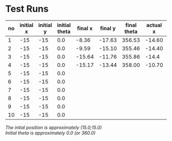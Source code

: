 # Test Runs

| no | initial x | initial y | initial theta | final x | final y | final theta | actual x| actual y | Euclidian err | theta err |
|----|-----------|-----------|---------------|---------|---------|-------------|---------|----------|---------------|-----------|
| 1  |    -15    |    -15    |      0.0      |  -8.36  | -17.63  |   356.53    |  -14.60 |  -15.30  |     6.66      |    3.47   |
| 2  |    -15    |    -15    |      0.0      |  -9.59  | -15.10  |   355.46    |  -14.40 |  -14.40  |     4.86      |    4.54   |
| 3  |    -15    |    -15    |      0.0      | -15.64  | -11.76  |   355.86    |  -14.4  |  -13.70  |     2.92      |    4.41   |
| 4  |    -15    |    -15    |      0.0      | -15.17  | -13.44  |   358.00    |  -10.70 |  -15.3   |     2.74      |    2.00   |
| 5  |    -15    |    -15    |      0.0      ||||||
| 6  |    -15    |    -15    |      0.0      ||||||
| 7  |    -15    |    -15    |      0.0      ||||||
| 8  |    -15    |    -15    |      0.0      ||||||
| 9  |    -15    |    -15    |      0.0      ||||||
| 10 |    -15    |    -15    |      0.0      ||||||

*The intial position is approximately (15.0;15.0)*  
*Initial theta is approximately 0.0 (or 360.0)*
